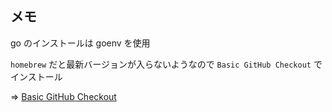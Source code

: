 ## メモ

go のインストールは goenv を使用

`homebrew` だと最新バージョンが入らないようなので `Basic GitHub Checkout` でインストール

=> [Basic GitHub Checkout](https://github.com/syndbg/goenv/blob/master/INSTALL.md#basic-github-checkout)
